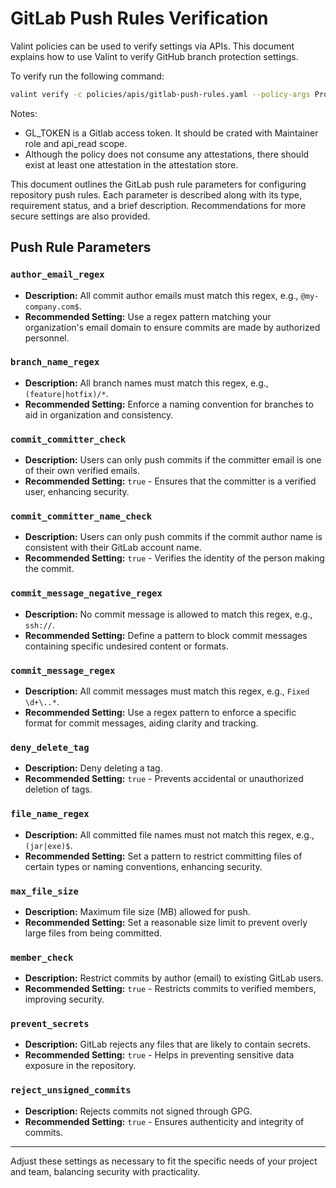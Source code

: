 # GitLab Push Rules Verification

Valint policies can be used to verify settings via APIs. This document explains how to use Valint to verify GitHub branch protection settings.

To verify run the following command:
```bash
valint verify -c policies/apis/gitlab-push-rules.yaml --policy-args Project=12345678 --policy-args Token=$GL_TOKEN
```

Notes:
- GL_TOKEN is a Gitlab access token. It should be crated with Maintainer role and api_read scope.
- Although the policy does not consume any attestations, there should exist at least one attestation in the attestation store.



This document outlines the GitLab push rule parameters for configuring repository push rules. Each parameter is described along with its type, requirement status, and a brief description. Recommendations for more secure settings are also provided.

## Push Rule Parameters

### `author_email_regex`
- **Description:** All commit author emails must match this regex, e.g., `@my-company.com$`.
- **Recommended Setting:** Use a regex pattern matching your organization's email domain to ensure commits are made by authorized personnel.

### `branch_name_regex`
- **Description:** All branch names must match this regex, e.g., `(feature|hotfix)/*`.
- **Recommended Setting:** Enforce a naming convention for branches to aid in organization and consistency.

### `commit_committer_check`
- **Description:** Users can only push commits if the committer email is one of their own verified emails.
- **Recommended Setting:** `true` - Ensures that the committer is a verified user, enhancing security.

### `commit_committer_name_check`
- **Description:** Users can only push commits if the commit author name is consistent with their GitLab account name.
- **Recommended Setting:** `true` - Verifies the identity of the person making the commit.

### `commit_message_negative_regex`
- **Description:** No commit message is allowed to match this regex, e.g., `ssh://`.
- **Recommended Setting:** Define a pattern to block commit messages containing specific undesired content or formats.

### `commit_message_regex`
- **Description:** All commit messages must match this regex, e.g., `Fixed \d+\..*`.
- **Recommended Setting:** Use a regex pattern to enforce a specific format for commit messages, aiding clarity and tracking.

### `deny_delete_tag`
- **Description:** Deny deleting a tag.
- **Recommended Setting:** `true` - Prevents accidental or unauthorized deletion of tags.

### `file_name_regex`
- **Description:** All committed file names must not match this regex, e.g., `(jar|exe)$`.
- **Recommended Setting:** Set a pattern to restrict committing files of certain types or naming conventions, enhancing security.

### `max_file_size`
- **Description:** Maximum file size (MB) allowed for push.
- **Recommended Setting:** Set a reasonable size limit to prevent overly large files from being committed.

### `member_check`
- **Description:** Restrict commits by author (email) to existing GitLab users.
- **Recommended Setting:** `true` - Restricts commits to verified members, improving security.

### `prevent_secrets`
- **Description:** GitLab rejects any files that are likely to contain secrets.
- **Recommended Setting:** `true` - Helps in preventing sensitive data exposure in the repository.

### `reject_unsigned_commits`
- **Description:** Rejects commits not signed through GPG.
- **Recommended Setting:** `true` - Ensures authenticity and integrity of commits.

---

Adjust these settings as necessary to fit the specific needs of your project and team, balancing security with practicality.
